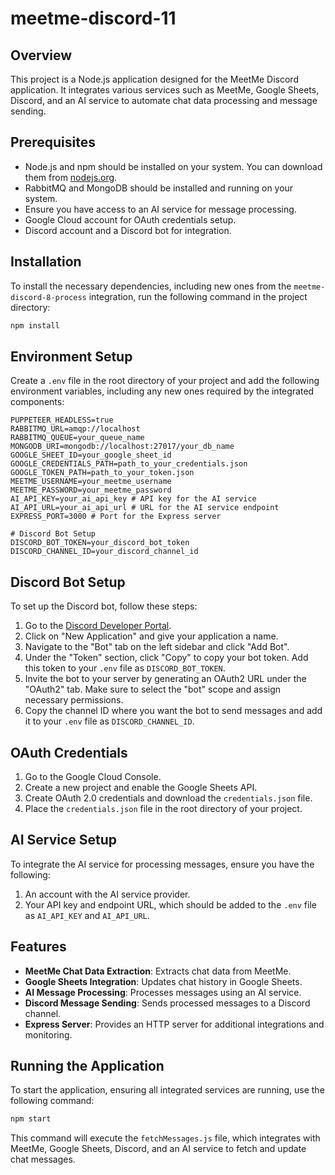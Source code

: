 # meetme-discord-11

## Overview
This project is a Node.js application designed for the MeetMe Discord application. It integrates various services such as MeetMe, Google Sheets, Discord, and an AI service to automate chat data processing and message sending.

## Prerequisites
- Node.js and npm should be installed on your system. You can download them from [nodejs.org](https://nodejs.org/).
- RabbitMQ and MongoDB should be installed and running on your system.
- Ensure you have access to an AI service for message processing.
- Google Cloud account for OAuth credentials setup.
- Discord account and a Discord bot for integration.

## Installation
To install the necessary dependencies, including new ones from the `meetme-discord-8-process` integration, run the following command in the project directory:

```bash
npm install
```

## Environment Setup
Create a `.env` file in the root directory of your project and add the following environment variables, including any new ones required by the integrated components:

```
PUPPETEER_HEADLESS=true
RABBITMQ_URL=amqp://localhost
RABBITMQ_QUEUE=your_queue_name
MONGODB_URI=mongodb://localhost:27017/your_db_name
GOOGLE_SHEET_ID=your_google_sheet_id
GOOGLE_CREDENTIALS_PATH=path_to_your_credentials.json
GOOGLE_TOKEN_PATH=path_to_your_token.json
MEETME_USERNAME=your_meetme_username
MEETME_PASSWORD=your_meetme_password
AI_API_KEY=your_ai_api_key # API key for the AI service
AI_API_URL=your_ai_api_url # URL for the AI service endpoint
EXPRESS_PORT=3000 # Port for the Express server

# Discord Bot Setup
DISCORD_BOT_TOKEN=your_discord_bot_token
DISCORD_CHANNEL_ID=your_discord_channel_id
```

## Discord Bot Setup
To set up the Discord bot, follow these steps:

1. Go to the [Discord Developer Portal](https://discord.com/developers/applications).
2. Click on "New Application" and give your application a name.
3. Navigate to the "Bot" tab on the left sidebar and click "Add Bot".
4. Under the "Token" section, click "Copy" to copy your bot token. Add this token to your `.env` file as `DISCORD_BOT_TOKEN`.
5. Invite the bot to your server by generating an OAuth2 URL under the "OAuth2" tab. Make sure to select the "bot" scope and assign necessary permissions.
6. Copy the channel ID where you want the bot to send messages and add it to your `.env` file as `DISCORD_CHANNEL_ID`.

## OAuth Credentials
1. Go to the Google Cloud Console.
2. Create a new project and enable the Google Sheets API.
3. Create OAuth 2.0 credentials and download the `credentials.json` file.
4. Place the `credentials.json` file in the root directory of your project.

## AI Service Setup
To integrate the AI service for processing messages, ensure you have the following:

1. An account with the AI service provider.
2. Your API key and endpoint URL, which should be added to the `.env` file as `AI_API_KEY` and `AI_API_URL`.

## Features
- **MeetMe Chat Data Extraction**: Extracts chat data from MeetMe.
- **Google Sheets Integration**: Updates chat history in Google Sheets.
- **AI Message Processing**: Processes messages using an AI service.
- **Discord Message Sending**: Sends processed messages to a Discord channel.
- **Express Server**: Provides an HTTP server for additional integrations and monitoring.

## Running the Application
To start the application, ensuring all integrated services are running, use the following command:

```bash
npm start
```

This command will execute the `fetchMessages.js` file, which integrates with MeetMe, Google Sheets, Discord, and an AI service to fetch and update chat messages.